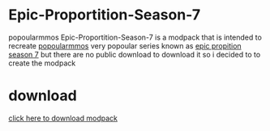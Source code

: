 # Epic-Proportition-Season-7
popoularmmos Epic-Proportition-Season-7 is a modpack that is intended to recreate [popoularmmos](https://www.youtube.com/channel/UCpGdL9Sn3Q5YWUH2DVUW1Ug) very popoular series known as [epic propition season 7](https://www.youtube.com/playlist?list=PLkuPirtilentfxr0lEvOEYHt2TOHqFpY2) but there are no public download to download it so i decided to to create the modpack


# download
[click here to download modpack](https://github.com/Brandonbr1/Epic-Proportition-Season-7/releases/download/Epic.Proportition.Season.7-Epic-Proportition-Season.7.zip/Epic.Proportition.Season.7-Epic-Proportition-Season.7.zip)
